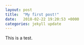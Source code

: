 ```yaml
---
layout: post
title:  "My first post!"
date:   2018-02-22 19:20:53 +0000
categories: jekyll update
---
```

This is a test.